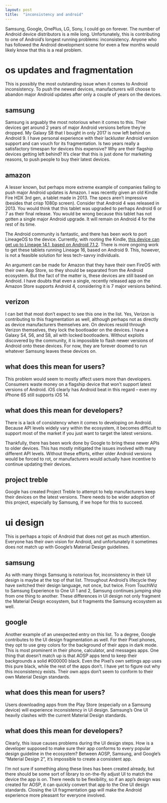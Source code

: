```yaml
---
layout: post
title:  "inconsistency and android"
---
```


Samsung, Google, OnePlus, LG, Sony, I could go on forever. The number of Android device distributors is a mile long. Unfortunately, this is contributing to one of Android’s longest running problems: inconsistency.  Anyone who has followed the Android development scene for even a few months would likely know that this is a real problem.

# os updates and fragmentation
This is possibly the most outstanding issue when it comes to Android inconsistency. To push the newest devices, manufacturers will choose to abandon major Android updates after only a couple of years on the devices. 

## samsung
Samsung is arguably the most notorious when it comes to this. Their devices get around 2 years of major Android versions before they’re dropped. My Galaxy S8 that I bought in only 2017 is now left behind on Android 9. I have personal experience with their lackluster Android version support and can vouch for its fragmentation. Is two years really a satisfactory timespan for devices this expensive? Why are their flagship devices getting left behind? It’s clear that this is just done for marketing reasons, to push people to buy their latest devices.

## amazon
A lesser known, but perhaps more extreme example of companies failing to push major Android updates is Amazon. I was recently given an old Kindle Fire HDX 3rd gen, a tablet made in 2013. The specs aren’t impressive (besides that crisp 1080p screen). Consider that Android 4 was released in 2013. You would think that this tablet was upgraded to perhaps Android 6 or 7 as their final release. You would be wrong because this tablet has not gotten a single major Android upgrade. It will remain on Android 4 for the rest of its time. 

The Android community is fantastic, and there has been work to port LineageOS to the device. Currently, with rooting the Kindle, [this device can get up to Lineage 14.1, based on Android 7.1.2](https://forum.xda-developers.com/t/rom-05-jul-2020-lineageos-14-1.3517481/). There is more ongoing work to get these tablets running Lineage 16, based on Android 9. This, however, is not a feasible solution for less tech-savvy individuals. 

An argument can be made for Amazon that they have their own FireOS with their own App Store, so they should be separated from the Android ecosystem.  But the fact of the matter is, these devices are still based on Android. I have doubts that even a single, recently released app on the Amazon Store supports Android 4, considering it is 7 major versions behind.

## verizon
I can bet that most don’t expect to see this one in the list. Yes, Verizon is contributing to this fragmentation as well, although perhaps not as directly as device manufacturers themselves are. On devices resold through Verizon themselves, they lock the bootloader on the devices. I have a Galaxy S4, S6, and S8, all with locked bootloaders. Without exploits discovered by the community, it is impossible to flash newer versions of Android onto these devices. For now, they are forever doomed to run whatever Samsung leaves these devices on. 

## what does this mean for users?
This problem would seem to mostly affect users more than developers. Consumers waste money on a flagship device that won’t support latest versions of Android. iOS clearly has Android beat in this regard – even my iPhone 6S still supports iOS 14.  

## what does this mean for developers?
There is a lack of consistency when it comes to developing on Android. Because API levels widely vary within the ecosystem, it becomes difficult to support most of the market if you just want to target the latest versions. 

Thankfully, there has been work done by Google to bring these newer APIs to older devices. This has mostly mitigated the issues involved with many different API levels. Without these efforts, either older Android versions would be forced to rot, or manufacturers would actually have incentive to continue updating their devices. 

## project treble
Google has created Project Treble to attempt to help manufacturers keep their devices on the latest versions. There needs to be wider adoption of this project, especially by Samsung, if we hope for this to succeed. 

# ui design 
This is perhaps a topic of Android that does not get as much attention. Everyone has their own vision for Android, and unfortunately it sometimes does not match up with Google’s Material Design guidelines.

## samsung
As with many things Samsung is notorious for, inconsistency in their UI design is maybe at the top of that list. Throughout Android’s lifecycle they have switched their design language, not once, but twice. From TouchWiz to Samsung Experience to One UI 1 and 2, Samsung continues jumping ship from one thing to another. These differences in UI design not only fragment the Material Design ecosystem, but it fragments the Samsung ecosystem as well. 

## google
Another example of an unexpected entry on this list. To a degree, Google contributes to the UI design fragmentation as well. For their Pixel phones, they opt to use grey colors for the background of their apps in dark mode. This is most prominent in their phone, calculator, and messages apps. One thing that doesn’t match up is that AOSP apps tend to keep their backgrounds a solid #000000 black. Even the Pixel’s own settings app uses this pure black, while the rest of the apps don’t. I have yet to figure out why this inconsistency exists. Their own apps don’t seem to conform to their own Material Design standards.

## what does this mean for users?
Users downloading apps from the Play Store (especially on a Samsung device) will experience inconsistency in UI design. Samsung’s One UI heavily clashes with the current Material Design standards.

## what does this mean for developers?
Clearly, this issue causes problems during the UI design steps. How is a developer supposed to make sure their app conforms to every popular design guideline in the ecosystem? Between AOSP, Samsung, and Google’s “Material Design 2”, it’s impossible to create a consistent app. 

I’m not sure if something along these lines has been created already, but there should be some sort of library to on-the-fly adjust UI to match the device the app is on. There needs to be flexibility, so if an app’s design was created for AOSP, it can quickly convert that app to the One UI design standards. Closing the UI fragmentation gap will make the Android experience more pleasant for everyone involved.  